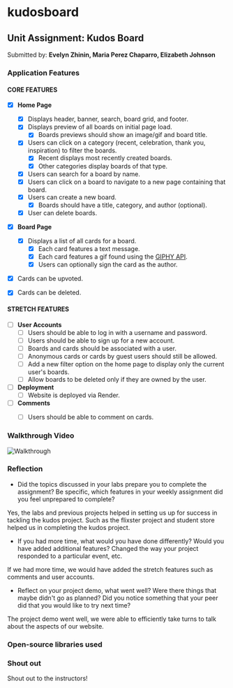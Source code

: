 # kudosboard

## Unit Assignment: Kudos Board

Submitted by: **Evelyn Zhinin, Maria Perez Chaparro, Elizabeth Johnson**

### Application Features

#### CORE FEATURES

- [x] **Home Page**
  - [x] Displays header, banner, search, board grid, and footer.
  - [x] Displays preview of all boards on initial page load.
    - [x] Boards previews should show an image/gif and board title.
  - [x] Users can click on a category (recent, celebration, thank you, inspiration) to filter the boards.
    - [x] Recent displays most recently created boards.
    - [x] Other categories display boards of that type.
  - [x] Users can search for a board by name.
  - [x] Users can click on a board to navigate to a new page containing that board.
  - [x] Users can create a new board.
    - [x] Boards should have a title, category, and author (optional).
  - [x] User can delete boards.
  
- [x] **Board Page**
  - [x] Displays a list of all cards for a board.
    -  [x] Each card features a text message.
    -  [x] Each card features a gif found using the [GIPHY API](https://developers.giphy.com/docs/api/).
    -  [x] Users can optionally sign the card as the author.  
-   [x] Cards can be upvoted.
-   [x] Cards can be deleted.


#### STRETCH FEATURES


- [ ] **User Accounts**
  - [ ] Users should be able to log in with a username and password.
  - [ ] Users should be able to sign up for a new account.
  - [ ]  Boards and cards should be associated with a user.
    - [ ]  Anonymous cards or cards by guest users should still be allowed.
  - [ ] Add a new filter option on the home page to display only the current user's boards.
  - [ ] Allow boards to be deleted only if they are owned by the user.
- [ ] **Deployment**
  - [ ] Website is deployed via Render.
- [ ] **Comments**
  - [ ] Users should be able to comment on cards.


### Walkthrough Video

![Walkthrough](./client/src/assets/Unit5Vid1.gif)

### Reflection

* Did the topics discussed in your labs prepare you to complete the assignment? Be specific, which features in your weekly assignment did you feel unprepared to complete?

Yes, the labs and previous projects helped in setting us up for success in tackling the kudos project. Such as the flixster project and student store helped us in completing the kudos project. 

* If you had more time, what would you have done differently? Would you have added additional features? Changed the way your project responded to a particular event, etc.
  
If we had more time, we would have added the stretch features such as comments and user accounts. 

* Reflect on your project demo, what went well? Were there things that maybe didn't go as planned? Did you notice something that your peer did that you would like to try next time?

The project demo went well, we were able to efficiently take turns to talk about the aspects of our website. 

### Open-source libraries used


### Shout out

Shout out to the instructors! 

